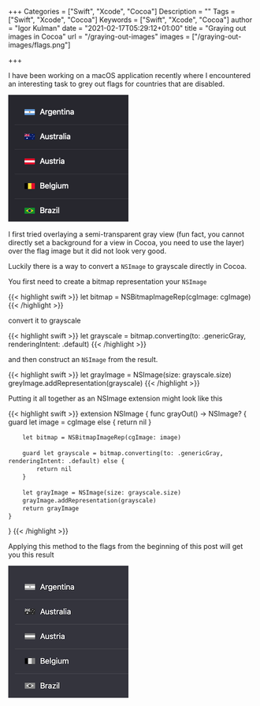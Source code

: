 +++
Categories = ["Swift", "Xcode", "Cocoa"]
Description = ""
Tags = ["Swift", "Xcode", "Cocoa"]
Keywords = ["Swift", "Xcode", "Cocoa"]
author = "Igor Kulman"
date = "2021-02-17T05:29:12+01:00"
title = "Graying out images in Cocoa"
url = "/graying-out-images"
images = ["/graying-out-images/flags.png"]

+++

I have been working on a macOS application recently where I encountered an interesting task to grey out flags for countries that are disabled. 

![Colorful flags](flags-original.png)

I first tried overlaying a semi-transparent gray view (fun fact, you cannot directly set a background for a view in Cocoa, you need to use the layer) over the flag image but it did not look very good.

Luckily there is a way to convert a `NSImage` to grayscale directly in Cocoa.

You first need to create a bitmap representation your `NSImage`

{{< highlight swift >}}
let bitmap = NSBitmapImageRep(cgImage: cgImage)
{{< /highlight >}}

convert it to grayscale

{{< highlight swift >}}
let grayscale = bitmap.converting(to: .genericGray, renderingIntent: .default)
{{< /highlight >}}

and then construct an `NSImage` from the result.

{{< highlight swift >}}
let grayImage = NSImage(size: grayscale.size)
greyImage.addRepresentation(grayscale)
{{< /highlight >}}

Putting it all together as an NSImage extension might look like this

<!--more-->

{{< highlight swift >}}
extension NSImage {
    func grayOut() -> NSImage? {
        guard let image = cgImage else {
            return nil
        }

        let bitmap = NSBitmapImageRep(cgImage: image)

        guard let grayscale = bitmap.converting(to: .genericGray, renderingIntent: .default) else {
            return nil
        }

        let grayImage = NSImage(size: grayscale.size)
        grayImage.addRepresentation(grayscale)
        return grayImage
    }
}
{{< /highlight >}}

Applying this method to the flags from the beginning of this post will get you this result

![Grayed out flags](flags.png)